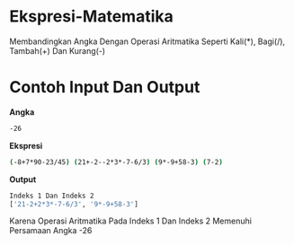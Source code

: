 # Ekspresi-Matematika
Membandingkan Angka Dengan Operasi Aritmatika Seperti Kali(*), Bagi(/), Tambah(+) Dan Kurang(-)

# Contoh Input Dan Output
**Angka**
```bash
-26
```
**Ekspresi**
```bash
(-8+7*90-23/45) (21+-2--2*3*-7-6/3) (9*-9+58-3) (7-2)
```

**Output**
```bash
Indeks 1 Dan Indeks 2
['21-2+2*3*-7-6/3', '9*-9+58-3']
```
Karena Operasi Aritmatika Pada Indeks 1 Dan Indeks 2 Memenuhi Persamaan Angka -26
